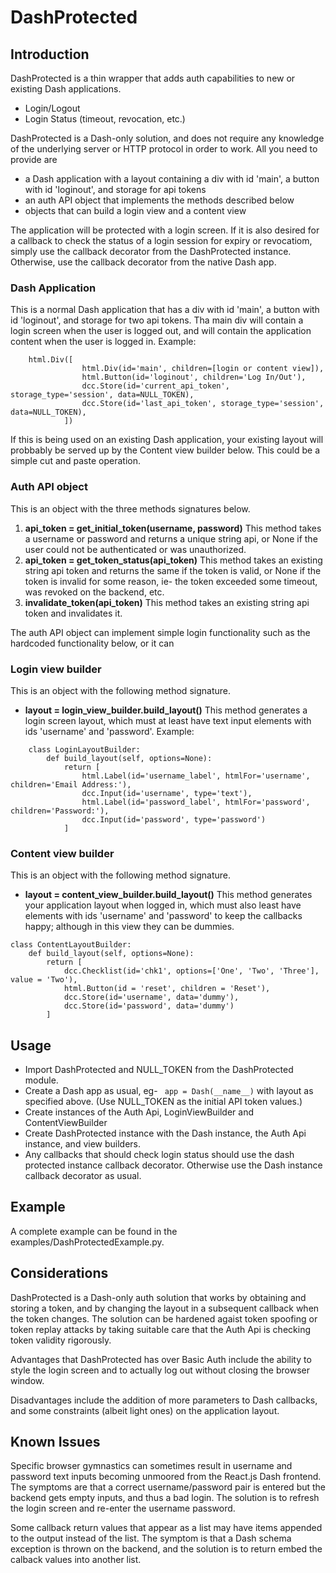 # DashProtected

## Introduction

DashProtected is a thin wrapper that adds auth capabilities to new or existing Dash applications. 
- Login/Logout
- Login Status (timeout, revocation, etc.)

DashProtected is a Dash-only solution, and does not require any knowledge of the underlying server or HTTP protocol in order to work.  All you need to provide are 
- a Dash application with a layout containing a div with id 'main', a button with id 'loginout', and storage for api tokens
- an auth API object that implements the methods described below
- objects that can build a login view and a content view

The application will be protected with a login screen.  If it is also desired for a callback to check the status of a login session for expiry or revocatiom, simply use the callback decorator from the DashProtected instance.  Otherwise, use the callback decorator from the native Dash app.    

### Dash Application

This is a normal Dash application that has a div with id 'main', a button with id 'loginout', and storage for two api tokens. Tha main div will contain a login screen when the user is logged out, and will contain the application content when the user is logged in.  Example:
```
    html.Div([
                html.Div(id='main', children=[login or content view]),
                html.Button(id='loginout', children='Log In/Out'), 
                dcc.Store(id='current_api_token', storage_type='session', data=NULL_TOKEN),
                dcc.Store(id='last_api_token', storage_type='session', data=NULL_TOKEN),
            ])
```
If this is being used on an existing Dash application, your existing layout will probbably be served up by the Content view builder below.  This could be a simple cut and paste operation.

### Auth API object

This is an object with the three methods signatures below.
1. **api_token = get_initial_token(username, password)** This method takes a username or password and returns a unique string api, or None if the user could not be authenticated or was unauthorized. 
2. **api_token = get_token_status(api_token)** This method takes an existing string api token and returns the same if the token is valid, or None if the token is invalid for some reason, ie- the token exceeded some timeout, was revoked on the backend, etc.
3. **invalidate_token(api_token)** This method takes an existing string api token and invalidates it. 

The auth API object can implement simple login functionality such as the hardcoded functionality below, or it can 

### Login view builder

This is an object with the following method signature.
- **layout = login_view_builder.build_layout()** This method generates a login screen layout, which must at least have text input elements with ids 'username' and 'password'.
Example:
```
    class LoginLayoutBuilder:
        def build_layout(self, options=None):
            return [ 
                html.Label(id='username_label', htmlFor='username', children='Email Address:'),
                dcc.Input(id='username', type='text'),
                html.Label(id='password_label', htmlFor='password', children='Password:'),
                dcc.Input(id='password', type='password')
            ]
```

### Content view builder

This is an object with the following method signature.
- **layout = content_view_builder.build_layout()** This method generates your application layout when logged in, which must also least have elements with ids 'username' and 'password' to keep the callbacks happy; although in this view they can be dummies.
```
class ContentLayoutBuilder:
    def build_layout(self, options=None):    
        return [
            dcc.Checklist(id='chk1', options=['One', 'Two', 'Three'], value = 'Two'),
            html.Button(id = 'reset', children = 'Reset'),
            dcc.Store(id='username', data='dummy'),
            dcc.Store(id='password', data='dummy')
        ]
```

## Usage

- Import DashProtected and NULL_TOKEN from the DashProtected module.
- Create a Dash app as usual, eg- ``` app = Dash(__name__)``` with layout as specified above. (Use NULL_TOKEN as the initial API token values.)
- Create instances of the Auth Api, LoginViewBuilder and ContentViewBuilder
- Create DashProtected instance with the Dash instance, the Auth Api instance, and view builders.
- Any callbacks that should check login status should use the dash protected instance callback decorator.  Otherwise use the Dash instance callback decorator as usual.

## Example

A complete example can be found in the examples/DashProtectedExample.py.

## Considerations

DashProtected is a Dash-only auth solution that works by obtaining and storing a token, and by changing the layout in a subsequent callback when the token changes.  The solution can be hardened agaist token spoofing or token replay attacks by taking suitable care that the Auth Api is checking token validity rigorously.  

Advantages that DashProtected has over Basic Auth include the ability to style the login screen and to actually log out without closing the browser window.  

Disadvantages include the addition of more parameters to Dash callbacks, and some constraints (albeit light ones) on the application layout.

## Known Issues

Specific browser gymnastics can sometimes result in username and password text inputs becoming unmoored from the React.js Dash frontend.  The symptoms are that a correct username/password pair is entered but the backend gets empty inputs, and thus a bad login.  The solution is to refresh the login screen and re-enter the username password.

Some callback return values that appear as a list may have items appended to the output instead of the list. The symptom is that a Dash schema exception is thrown on the backend, and the solution is to return embed the calback values into another list.    

